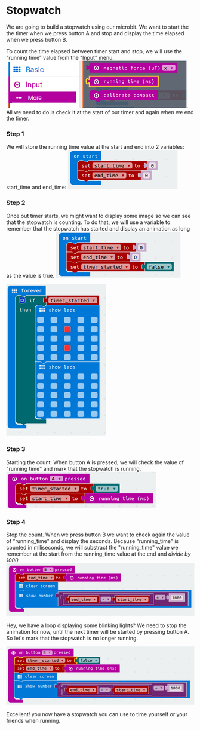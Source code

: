 # Stopwatch

We are going to build a stopwatch using our microbit. We want to start the the timer when we press button A and stop and display the time elapsed when we press button B.

To count the time elapsed between timer start and stop, we will use the “running time” value from the “Input” menu.
![Running time](/Instructions/Stopwatch/Running_time_input.png). All we need to do is check it at the start of our timer and again when we end the timer.

### Step 1
We will store the running time value at the start and end into 2 variables: start_time and end_time:
![start_time and end_time](/Instructions/Stopwatch/Set_time_vars.png)

### Step 2
Once out timer starts, we might want to display some image so we can see that the stopwatch is counting. To do that, we will use  a variable to remember that the stopwatch has started and display an animation as long as the value is true.
![adding "timer_started"](/Instructions/Stopwatch/Stopwatch_init_vars.png)

![animation counting](/Instructions/Stopwatch/Animation_stopwatch_counting.png)

### Step 3
Starting the count. When button A is pressed, we will check the value of "running time" and mark that the stopwatch is running.
![start count](/Instructions/Stopwatch/Start_count.png)

### Step 4
Stop the count. When we press button B we want to check again the value of "running_time" and display the seconds. Because "running_time" is counted in miliseconds, we will substract the "running_time" value we remember at the start from the running_time value at the end and *divide by 1000*
![stop count](/Instructions/Stopwatch/Display_end_time.png)

Hey, we have a loop displaying some blinking lights? We need to stop the animation for now, until the next timer will be started by pressing button A. So let's mark that the stopwatch is no longer running.

![stop animation and display count](/Instructions/Stopwatch/Stop_animation_and_display_timer.png)

Excellent! you now have a stopwatch you can use to time yourself or your friends when running.
